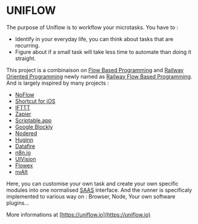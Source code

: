 UNIFLOW
=======

The purpose of Uniflow is to workflow your microtasks. You have to :
- Identify in your everyday life, you can think about tasks that are recurring.
- Figure about if a small task will take less time to automate than doing it straight.

This project is a combinaison on [Flow Based Programming](https://en.wikipedia.org/wiki/Flow-based_programming) and [Railway Oriented Programming](http://fsharpforfunandprofit.com/rop/) newly named as [Railway Flow Based Programming](https://medium.com/@anton.mishchuk/railway-flow-based-programming-with-flowex-ef04fd338e41).
And is largely inspired by many projects : 
- [NoFlow](https://noflojs.org/)
- [Shortcut for iOS](https://apps.apple.com/us/app/shortcuts/id915249334)
- [IFTTT](https://ifttt.com/)
- [Zapier](https://zapier.com/)
- [Scriptable.app](https://apps.apple.com/us/app/scriptable/id1405459188)
- [Google Blockly](https://developers.google.com/blockly)
- [Nodered](https://nodered.org/)
- [Huginn](https://github.com/huginn/huginn)
- [Datafire](https://github.com/DataFire/DataFire)
- [n8n.io](https://github.com/n8n-io/n8n)
- [UIVision](https://ui.vision/x/desktop-automation)
- [Flowex](https://github.com/antonmi/flowex)
- [nvAlt](http://brettterpstra.com/projects/nvalt)

Here, you can customise your own task and create your own specific modules into one normalised [SAAS](https://en.wikipedia.org/wiki/Software_as_a_service) interface.
And the runner is specificaly implemented to various way on : Browser, Node, Your own software plugins...

More informations at [https://uniflow.io](https://uniflow.io)
